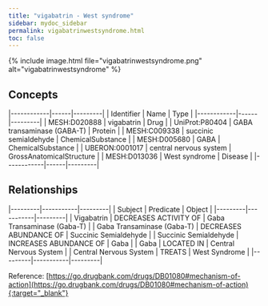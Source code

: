 ```yaml
---
title: "vigabatrin - West syndrome"
sidebar: mydoc_sidebar
permalink: vigabatrinwestsyndrome.html
toc: false 
---
```


{% include image.html file="vigabatrinwestsyndrome.png" alt="vigabatrinwestsyndrome" %}

## Concepts

|------------|------|---------|
| Identifier | Name | Type    |
|------------|------|---------|
| MESH:D020888 | vigabatrin | Drug |
| UniProt:P80404 | GABA transaminase (GABA-T) | Protein |
| MESH:C009338 | succinic semialdehyde | ChemicalSubstance |
| MESH:D005680 | GABA | ChemicalSubstance |
| UBERON:0001017 | central nervous system | GrossAnatomicalStructure |
| MESH:D013036 | West syndrome | Disease |
|------------|------|---------|

## Relationships

|---------|-----------|---------|
| Subject | Predicate | Object  |
|---------|-----------|---------|
| Vigabatrin | DECREASES ACTIVITY OF | Gaba Transaminase (Gaba-T) |
| Gaba Transaminase (Gaba-T) | DECREASES ABUNDANCE OF | Succinic Semialdehyde |
| Succinic Semialdehyde | INCREASES ABUNDANCE OF | Gaba |
| Gaba | LOCATED IN | Central Nervous System |
| Central Nervous System | TREATS | West Syndrome |
|---------|-----------|---------|

Reference: [https://go.drugbank.com/drugs/DB01080#mechanism-of-action](https://go.drugbank.com/drugs/DB01080#mechanism-of-action){:target="_blank"}